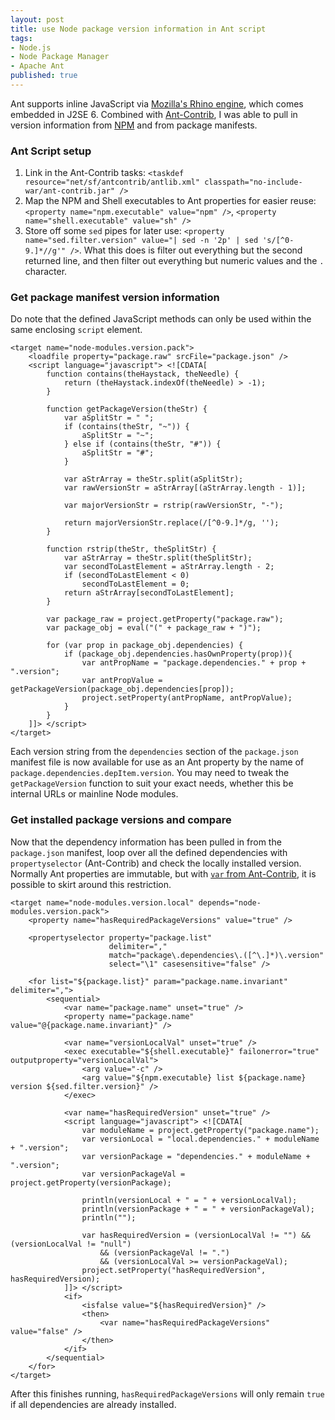 ```yaml
---
layout: post
title: use Node package version information in Ant script
tags:
- Node.js
- Node Package Manager
- Apache Ant
published: true
---
```

Ant supports inline JavaScript via [Mozilla\'s Rhino engine](https://developer.mozilla.org/en-US/docs/Rhino),
which comes embedded in J2SE 6. Combined with [Ant-Contrib](http://ant-contrib.sourceforge.net/), I was able to
pull in version information from [NPM](https://npmjs.org/) and from package manifests.


### Ant Script setup

1. Link in the Ant-Contrib tasks: `<taskdef resource="net/sf/antcontrib/antlib.xml" classpath="no-include-war/ant-contrib.jar" />`
2. Map the NPM and Shell executables to Ant properties for easier reuse:
    `<property name="npm.executable" value="npm" />`, `<property name="shell.executable" value="sh" />`
3. Store off some `sed` pipes for later use:
    `<property name="sed.filter.version" value="| sed -n '2p' | sed 's/[^0-9.]*//g'" />`. What this does is filter out
    everything but the second returned line, and then filter out everything but numeric values and the `.` character.


### Get package manifest version information

Do note that the defined JavaScript methods can only be used within the same enclosing `script` element.

    <target name="node-modules.version.pack">
        <loadfile property="package.raw" srcFile="package.json" />
        <script language="javascript"> <![CDATA[
            function contains(theHaystack, theNeedle) {
                return (theHaystack.indexOf(theNeedle) > -1);
            }
            
            function getPackageVersion(theStr) {
                var aSplitStr = " ";
                if (contains(theStr, "~")) {
                    aSplitStr = "~";
                } else if (contains(theStr, "#")) {
                    aSplitStr = "#";
                }
                
                var aStrArray = theStr.split(aSplitStr);
                var rawVersionStr = aStrArray[(aStrArray.length - 1)];
                
                var majorVersionStr = rstrip(rawVersionStr, "-");
                
                return majorVersionStr.replace(/[^0-9.]*/g, '');
            }
            
            function rstrip(theStr, theSplitStr) {
                var aStrArray = theStr.split(theSplitStr);
                var secondToLastElement = aStrArray.length - 2;
                if (secondToLastElement < 0)
                    secondToLastElement = 0;
                return aStrArray[secondToLastElement];
            }
            
            var package_raw = project.getProperty("package.raw");
            var package_obj = eval("(" + package_raw + ")");
            
            for (var prop in package_obj.dependencies) {
                if (package_obj.dependencies.hasOwnProperty(prop)){
                    var antPropName = "package.dependencies." + prop + ".version";
                    var antPropValue = getPackageVersion(package_obj.dependencies[prop]);
                    project.setProperty(antPropName, antPropValue);
                }
            }
        ]]> </script>
    </target>

Each version string from the `dependencies` section of the `package.json` manifest file is now available
for use as an Ant property by the name of `package.dependencies.depItem.version`. You may need to tweak the
`getPackageVersion` function to suit your exact needs, whether this be internal URLs or mainline Node modules.


### Get installed package versions and compare

Now that the dependency information has been pulled in from the `package.json` manifest, loop over
all the defined dependencies with `propertyselector` (Ant-Contrib) and check the locally installed version.
Normally Ant properties are immutable, but with
[`var` from Ant-Contrib](http://ant-contrib.sourceforge.net/tasks/tasks/variable_task.html),
it is possible to skirt around this restriction.

    <target name="node-modules.version.local" depends="node-modules.version.pack">
        <property name="hasRequiredPackageVersions" value="true" />
        
        <propertyselector property="package.list"
                          delimiter=","
                          match="package\.dependencies\.([^\.]*)\.version"
                          select="\1" casesensitive="false" />
        
        <for list="${package.list}" param="package.name.invariant" delimiter=",">
            <sequential>
                <var name="package.name" unset="true" />
                <property name="package.name" value="@{package.name.invariant}" />
                
                <var name="versionLocalVal" unset="true" />
                <exec executable="${shell.executable}" failonerror="true" outputproperty="versionLocalVal">
                    <arg value="-c" />
                    <arg value="${npm.executable} list ${package.name} version ${sed.filter.version}" />
                </exec>
                
                <var name="hasRequiredVersion" unset="true" />
                <script language="javascript"> <![CDATA[
                    var moduleName = project.getProperty("package.name");
                    var versionLocal = "local.dependencies." + moduleName + ".version";
                    var versionPackage = "dependencies." + moduleName + ".version";
                    var versionPackageVal = project.getProperty(versionPackage);
                    
                    println(versionLocal + " = " + versionLocalVal);
                    println(versionPackage + " = " + versionPackageVal);
                    println("");
                    
                    var hasRequiredVersion = (versionLocalVal != "") && (versionLocalVal != "null")
                        && (versionPackageVal != ".")
                        && (versionLocalVal >= versionPackageVal);
                    project.setProperty("hasRequiredVersion", hasRequiredVersion);
                ]]> </script>
                <if>
                    <isfalse value="${hasRequiredVersion}" />
                    <then>
                        <var name="hasRequiredPackageVersions" value="false" />
                    </then>
                </if>
            </sequential>
        </for>
    </target>

After this finishes running, `hasRequiredPackageVersions` will only remain `true` if all
dependencies are already installed.
